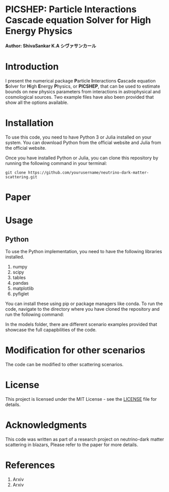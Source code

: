 # PICSHEP: Particle Interactions Cascade equation Solver for High Energy Physics

**Author: ShivaSankar K.A シヴァサンカール**

# Introduction

I present the numerical package **P**article **I**nteractions **C**ascade equation **S**olver for **H**igh **E**nergy **P**hysics, or **PICSHEP**, that can be used to estimate bounds on new physics parameters from interactions in astrophysical and cosmological sources. Two example files have also been provided that show all the options available. 

# Installation

To use this code, you need to have Python 3 or Julia installed on your system. You can download Python from the official website and Julia from the official website.

Once you have installed Python or Julia, you can clone this repository by running the following command in your terminal:

`git clone https://github.com/yourusername/neutrino-dark-matter-scattering.git`

# Paper


# Usage

## Python
To use the Python implementation, you need to have the following libraries installed. 
1. numpy
2. scipy
3. tables
4. pandas
5. matplotlib
6. pyfiglet

You can install these using pip or package managers like conda. To run the code, navigate to the directory where you have cloned the repository and run the following command:

In the models folder, there are different scenario examples provided that showcase the full capapbilities of the code. 

# Modification for other scenarios

The code can be modified to other scattering scenarios.

# License

This project is licensed under the MIT License - see the [LICENSE](https://opensource.org/license/mit/) file for details.

# Acknowledgments

This code was written as part of a research project on neutrino-dark matter scattering in blazars, Please refer to the paper for more details.

# References

1) Arxiv 
2) Arxiv
